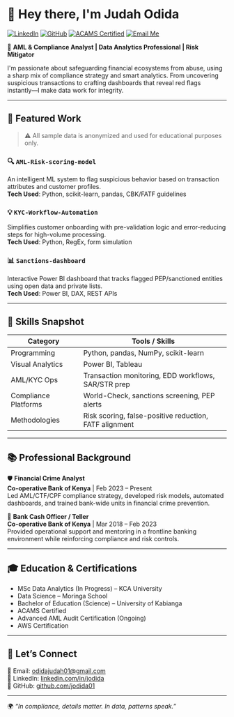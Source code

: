 # 👋 Hey there, I'm **Judah Odida**

[![LinkedIn](https://img.shields.io/badge/LinkedIn-Connect-blue)](https://linkedin.com/in/jodida)
[![GitHub](https://img.shields.io/badge/GitHub-Profile-black)](https://github.com/jodida01)
[![ACAMS Certified](https://img.shields.io/badge/ACAMS-Certified-brightgreen)](https://www.acams.org/)
[![Email Me](https://img.shields.io/badge/Email-Contact-red)](mailto:odidajudah01@gmail.com)

💼 **AML & Compliance Analyst | Data Analytics Professional | Risk Mitigator**

I'm passionate about safeguarding financial ecosystems from abuse, using a sharp mix of compliance strategy and smart analytics. From uncovering suspicious transactions to crafting dashboards that reveal red flags instantly—I make data work for integrity.

---

## 🚀 Featured Work

> ⚠️ All sample data is anonymized and used for educational purposes only.

### 🔍 `AML-Risk-scoring-model`
An intelligent ML system to flag suspicious behavior based on transaction attributes and customer profiles.  
**Tech Used**: Python, scikit-learn, pandas, CBK/FATF guidelines

### 💡 `KYC-Workflow-Automation`
Simplifies customer onboarding with pre-validation logic and error-reducing steps for high-volume processing.  
**Tech Used**: Python, RegEx, form simulation

### 📊 `Sanctions-dashboard`
Interactive Power BI dashboard that tracks flagged PEP/sanctioned entities using open data and private lists.  
**Tech Used**: Power BI, DAX, REST APIs

---

## 🧠 Skills Snapshot

| Category             | Tools / Skills                                                                 |
|----------------------|--------------------------------------------------------------------------------|
| Programming          | Python, pandas, NumPy, scikit-learn                                            |
| Visual Analytics     | Power BI, Tableau                                                              |
| AML/KYC Ops          | Transaction monitoring, EDD workflows, SAR/STR prep                            |
| Compliance Platforms | World-Check, sanctions screening, PEP alerts                                   |
| Methodologies        | Risk scoring, false-positive reduction, FATF alignment                         |

---

## 📚 Professional Background

🛡️ **Financial Crime Analyst**  
**Co-operative Bank of Kenya** | Feb 2023 – Present  
Led AML/CTF/CPF compliance strategy, developed risk models, automated dashboards, and trained bank-wide units in financial crime prevention.

📎 **Bank Cash Officer / Teller**  
**Co-operative Bank of Kenya** | Mar 2018 – Feb 2023  
Provided operational support and mentoring in a frontline banking environment while reinforcing compliance and risk controls.

---

## 🎓 Education & Certifications

- MSc Data Analytics (In Progress) – KCA University  
- Data Science – Moringa School  
- Bachelor of Education (Science) – University of Kabianga  
- ACAMS Certified  
- Advanced AML Audit Certification (Ongoing)
- AWS Certification

---

## 🤝 Let’s Connect

💌 Email: [odidajudah01@gmail.com](mailto:odidajudah01@gmail.com)  
🔗 LinkedIn: [linkedin.com/in/jodida](https://linkedin.com/in/jodida)  
🐙 GitHub: [github.com/jodida01](https://github.com/jodida01)

---

🌍 _“In compliance, details matter. In data, patterns speak.”_



